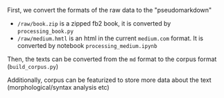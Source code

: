 First, we convert the formats of the raw data to the "pseudomarkdown"

* `/raw/book.zip` is a zipped fb2 book, it is converted by `processing_book.py`
* `/raw/medium.hmtl` is an html in the current `medium.com` format. It is converted by notebook `processing_medium.ipynb`

Then, the texts can be converted from the `md` format to the corpus format (`build_corpus.py`)

Additionally, corpus can be featurized to store more data about the text (morphological/syntax analysis etc)



